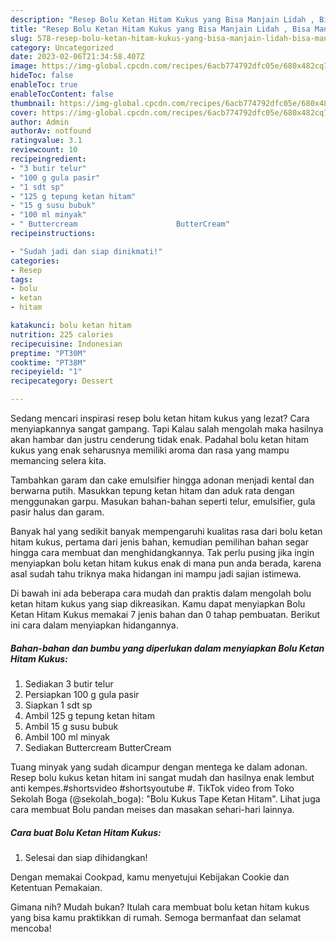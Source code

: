 ```yaml
---
description: "Resep Bolu Ketan Hitam Kukus yang Bisa Manjain Lidah , Bisa Manjain Lidah"
title: "Resep Bolu Ketan Hitam Kukus yang Bisa Manjain Lidah , Bisa Manjain Lidah"
slug: 578-resep-bolu-ketan-hitam-kukus-yang-bisa-manjain-lidah-bisa-manjain-lidah
category: Uncategorized
date: 2023-02-06T21:34:58.407Z
image: https://img-global.cpcdn.com/recipes/6acb774792dfc05e/680x482cq70/bolu-ketan-hitam-kukus-foto-resep-utama.jpg
hideToc: false
enableToc: true
enableTocContent: false
thumbnail: https://img-global.cpcdn.com/recipes/6acb774792dfc05e/680x482cq70/bolu-ketan-hitam-kukus-foto-resep-utama.jpg
cover: https://img-global.cpcdn.com/recipes/6acb774792dfc05e/680x482cq70/bolu-ketan-hitam-kukus-foto-resep-utama.jpg
author: Admin
authorAv: notfound
ratingvalue: 3.1
reviewcount: 10
recipeingredient:
- "3 butir telur"
- "100 g gula pasir"
- "1 sdt sp"
- "125 g tepung ketan hitam"
- "15 g susu bubuk"
- "100 ml minyak"
- " Buttercream                      ButterCream"
recipeinstructions:

- "Sudah jadi dan siap dinikmati!"
categories:
- Resep
tags:
- bolu
- ketan
- hitam

katakunci: bolu ketan hitam 
nutrition: 225 calories
recipecuisine: Indonesian
preptime: "PT30M"
cooktime: "PT38M"
recipeyield: "1"
recipecategory: Dessert

---
```



Sedang mencari inspirasi resep bolu ketan hitam kukus yang lezat? Cara menyiapkannya sangat gampang. Tapi Kalau salah mengolah maka hasilnya akan hambar dan justru cenderung tidak enak. Padahal bolu ketan hitam kukus yang enak seharusnya memiliki aroma dan rasa yang mampu memancing selera kita.


Tambahkan garam dan cake emulsifier hingga adonan menjadi kental dan berwarna putih. Masukkan tepung ketan hitam dan aduk rata dengan menggunakan garpu. Masukan bahan-bahan seperti telur, emulsifier, gula pasir halus dan garam.

Banyak hal yang sedikit banyak mempengaruhi kualitas rasa dari bolu ketan hitam kukus, pertama dari jenis bahan, kemudian pemilihan bahan segar hingga cara membuat dan menghidangkannya. Tak perlu pusing jika ingin menyiapkan bolu ketan hitam kukus enak di mana pun anda berada, karena asal sudah tahu triknya maka hidangan ini mampu jadi sajian istimewa.


Di bawah ini ada beberapa cara mudah dan praktis dalam mengolah bolu ketan hitam kukus yang siap dikreasikan. Kamu dapat menyiapkan Bolu Ketan Hitam Kukus memakai 7 jenis bahan dan 0 tahap pembuatan. Berikut ini cara dalam menyiapkan hidangannya.

<!--inarticleads1-->

##### Bahan-bahan dan bumbu yang diperlukan dalam menyiapkan Bolu Ketan Hitam Kukus:

1. Sediakan 3 butir telur
1. Persiapkan 100 g gula pasir
1. Siapkan 1 sdt sp
1. Ambil 125 g tepung ketan hitam
1. Ambil 15 g susu bubuk
1. Ambil 100 ml minyak
1. Sediakan  Buttercream                      ButterCream


Tuang minyak yang sudah dicampur dengan mentega ke dalam adonan. Resep bolu kukus ketan hitam ini sangat mudah dan hasilnya enak lembut anti kempes.#shortsvideo #shortsyoutube #. TikTok video from Toko Sekolah Boga (@sekolah_boga): &#34;Bolu Kukus Tape Ketan Hitam&#34;. Lihat juga cara membuat Bolu pandan meises dan masakan sehari-hari lainnya. 

<!--inarticleads2-->

##### Cara buat Bolu Ketan Hitam Kukus:


1. Selesai dan siap dihidangkan!

Dengan memakai Cookpad, kamu menyetujui Kebijakan Cookie dan Ketentuan Pemakaian. 

Gimana nih? Mudah bukan? Itulah cara membuat bolu ketan hitam kukus yang bisa kamu praktikkan di rumah. Semoga bermanfaat dan selamat mencoba!
